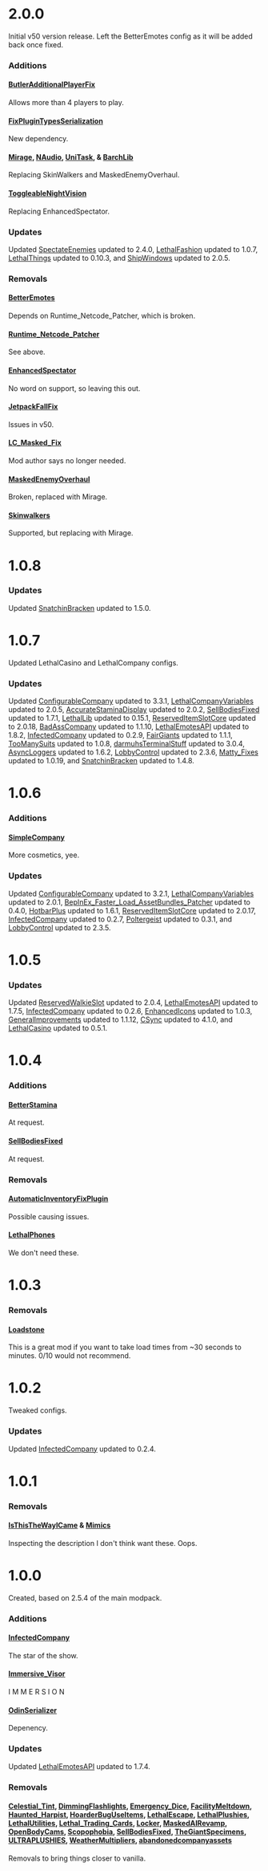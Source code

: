 # 2.0.0

Initial v50 version release. Left the BetterEmotes config as it will be added back once fixed.

### Additions

#### [ButlerAdditionalPlayerFix](https://thunderstore.io/c/lethal-company/p/Dev1A3/ButlerAdditionalPlayerFix/)

Allows more than 4 players to play.

#### [FixPluginTypesSerialization](https://thunderstore.io/c/lethal-company/p/Evaisa/FixPluginTypesSerialization/)

New dependency.

#### [Mirage](https://thunderstore.io/c/lethal-company/p/qwbarch/Mirage/), [NAudio](https://thunderstore.io/c/lethal-company/p/Bobbie/NAudio/), [UniTask](https://thunderstore.io/c/lethal-company/p/Bobbie/UniTask/), & [BarchLib](https://thunderstore.io/c/lethal-company/p/qwbarch/BarchLib/)

Replacing SkinWalkers and MaskedEnemyOverhaul.

#### [ToggleableNightVision](https://thunderstore.io/c/lethal-company/p/kentrosity/ToggleableNightVision/)

Replacing EnhancedSpectator.

### Updates

Updated [SpectateEnemies](https://thunderstore.io/c/lethal-company/p/AllToasters/SpectateEnemies/) updated to 2.4.0, [LethalFashion](https://thunderstore.io/c/lethal-company/p/BatTeam/LethalFashion/) updated to 1.0.7, [LethalThings](https://thunderstore.io/c/lethal-company/p/Evaisa/LethalThings/) updated to 0.10.3, and [ShipWindows](https://thunderstore.io/c/lethal-company/p/veri/ShipWindows/) updated to 2.0.5.

### Removals

#### [BetterEmotes](https://thunderstore.io/c/lethal-company/p/KlutzyBubbles/BetterEmotes/)

Depends on Runtime_Netcode_Patcher, which is broken.

#### [Runtime_Netcode_Patcher](https://thunderstore.io/c/lethal-company/p/Ozone/Runtime_Netcode_Patcher/)

See above.

#### [EnhancedSpectator](https://thunderstore.io/c/lethal-company/p/PXC/EnhancedSpectator/)

No word on support, so leaving this out.

#### [JetpackFallFix](https://thunderstore.io/c/lethal-company/p/Hamunii/JetpackFallFix/)

Issues in v50.

#### [LC_Masked_Fix](https://thunderstore.io/c/lethal-company/p/kuba6000/LC_Masked_Fix/)

Mod author says no longer needed.

#### [MaskedEnemyOverhaul](https://thunderstore.io/c/lethal-company/p/HomelessGinger/MaskedEnemyOverhaul/)

Broken, replaced with Mirage.

#### [Skinwalkers](https://thunderstore.io/c/lethal-company/p/RugbugRedfern/Skinwalkers/)

Supported, but replacing with Mirage.

# 1.0.8

### Updates

Updated [SnatchinBracken](https://thunderstore.io/c/lethal-company/p/readthisifbad/SnatchinBracken/) updated to 1.5.0.

# 1.0.7

Updated LethalCasino and LethalCompany configs.

### Updates

Updated [ConfigurableCompany](https://thunderstore.io/c/lethal-company/p/AMRV/ConfigurableCompany/) updated to 3.3.1, [LethalCompanyVariables](https://thunderstore.io/c/lethal-company/p/AMRV/LethalCompanyVariables/) updated to 2.0.5, [AccurateStaminaDisplay](https://thunderstore.io/c/lethal-company/p/ButteryStancakes/AccurateStaminaDisplay/) updated to 2.0.2, [SellBodiesFixed](https://thunderstore.io/c/lethal-company/p/Entity378/SellBodiesFixed/) updated to 1.7.1, [LethalLib](https://thunderstore.io/c/lethal-company/p/Evaisa/LethalLib/) updated to 0.15.1, [ReservedItemSlotCore](https://thunderstore.io/c/lethal-company/p/FlipMods/ReservedItemSlotCore/) updated to 2.0.18, [BadAssCompany](https://thunderstore.io/c/lethal-company/p/Gemumoddo/BadAssCompany/) updated to 1.1.10, [LethalEmotesAPI](https://thunderstore.io/c/lethal-company/p/Gemumoddo/LethalEmotesAPI/) updated to 1.8.2, [InfectedCompany](https://thunderstore.io/c/lethal-company/p/InfectedCompany/InfectedCompany/) updated to 0.2.9, [FairGiants](https://thunderstore.io/c/lethal-company/p/LegoMaster3650/FairGiants/) updated to 1.1.1, [TooManySuits](https://thunderstore.io/c/lethal-company/p/Verity/TooManySuits/) updated to 1.0.8, [darmuhsTerminalStuff](https://thunderstore.io/c/lethal-company/p/darmuh/darmuhsTerminalStuff/) updated to 3.0.4, [AsyncLoggers](https://thunderstore.io/c/lethal-company/p/mattymatty/AsyncLoggers/) updated to 1.6.2, [LobbyControl](https://thunderstore.io/c/lethal-company/p/mattymatty/LobbyControl/) updated to 2.3.6, [Matty_Fixes](https://thunderstore.io/c/lethal-company/p/mattymatty/Matty_Fixes/) updated to 1.0.19, and [SnatchinBracken](https://thunderstore.io/c/lethal-company/p/readthisifbad/SnatchinBracken/) updated to 1.4.8.

# 1.0.6

### Additions

#### [SimpleCompany](https://thunderstore.io/c/lethal-company/p/Smxrez/SimpleCompany/)

More cosmetics, yee.

### Updates

Updated [ConfigurableCompany](https://thunderstore.io/c/lethal-company/p/AMRV/ConfigurableCompany/) updated to 3.2.1, [LethalCompanyVariables](https://thunderstore.io/c/lethal-company/p/AMRV/LethalCompanyVariables/) updated to 2.0.1, [BepInEx_Faster_Load_AssetBundles_Patcher](https://thunderstore.io/c/lethal-company/p/DiFFoZ/BepInEx_Faster_Load_AssetBundles_Patcher/) updated to 0.4.0, [HotbarPlus](https://thunderstore.io/c/lethal-company/p/FlipMods/HotbarPlus/) updated to 1.6.1, [ReservedItemSlotCore](https://thunderstore.io/c/lethal-company/p/FlipMods/ReservedItemSlotCore/) updated to 2.0.17, [InfectedCompany](https://thunderstore.io/c/lethal-company/p/InfectedCompany/InfectedCompany/) updated to 0.2.7, [Poltergeist](https://thunderstore.io/c/lethal-company/p/coderCleric/Poltergeist/) updated to 0.3.1, and [LobbyControl](https://thunderstore.io/c/lethal-company/p/mattymatty/LobbyControl/) updated to 2.3.5.

# 1.0.5

### Updates

Updated [ReservedWalkieSlot](https://thunderstore.io/c/lethal-company/p/FlipMods/ReservedWalkieSlot/) updated to 2.0.4, [LethalEmotesAPI](https://thunderstore.io/c/lethal-company/p/Gemumoddo/LethalEmotesAPI/) updated to 1.7.5, [InfectedCompany](https://thunderstore.io/c/lethal-company/p/InfectedCompany/InfectedCompany/) updated to 0.2.6, [EnhancedIcons](https://thunderstore.io/c/lethal-company/p/Nilaier/EnhancedIcons/) updated to 1.0.3, [GeneralImprovements](https://thunderstore.io/c/lethal-company/p/ShaosilGaming/GeneralImprovements/) updated to 1.1.12, [CSync](https://thunderstore.io/c/lethal-company/p/Sigurd/CSync/) updated to 4.1.0, and [LethalCasino](https://thunderstore.io/c/lethal-company/p/mrgrm7/LethalCasino/) updated to 0.5.1.

# 1.0.4

### Additions

#### [BetterStamina](https://thunderstore.io/c/lethal-company/p/FlipMods/BetterStamina/)

At request.

#### [SellBodiesFixed](https://thunderstore.io/c/lethal-company/p/Entity378/SellBodiesFixed/)

At request.

### Removals

#### [AutomaticInventoryFixPlugin](https://thunderstore.io/c/lethal-company/p/TestAccount666/AutomaticInventoryFixPlugin/)

Possible causing issues.

#### [LethalPhones](https://thunderstore.io/c/lethal-company/p/Scoops/LethalPhones/)

We don't need these.

# 1.0.3

### Removals

#### [Loadstone](https://thunderstore.io/c/lethal-company/p/AdiBTW/Loadstone/)

This is a great mod if you want to take load times from ~30 seconds to minutes. 0/10 would not recommend.

# 1.0.2

Tweaked configs.

### Updates

Updated [InfectedCompany](https://thunderstore.io/c/lethal-company/p/InfectedCompany/InfectedCompany/) updated to 0.2.4.

# 1.0.1

### Removals

#### [IsThisTheWayICame](https://thunderstore.io/c/lethal-company/p/Electric131/IsThisTheWayICame/) & [Mimics](https://thunderstore.io/c/lethal-company/p/x753/Mimics/)

Inspecting the description I don't think want these. Oops.

# 1.0.0

Created, based on 2.5.4 of the main modpack.

### Additions

#### [InfectedCompany](https://thunderstore.io/c/lethal-company/p/InfectedCompany/InfectedCompany/)

The star of the show.

#### [Immersive_Visor](https://thunderstore.io/c/lethal-company/p/Woecust/Immersive_Visor/)

I M M E R S I O N

#### [OdinSerializer](https://thunderstore.io/c/lethal-company/p/Lordfirespeed/OdinSerializer/)

Depenency.

### Updates

Updated [LethalEmotesAPI](https://thunderstore.io/c/lethal-company/p/Gemumoddo/LethalEmotesAPI/) updated to 1.7.4.

### Removals

#### [Celestial_Tint](https://thunderstore.io/c/lethal-company/p/sfDesat/Celestial_Tint/), [DimmingFlashlights](https://thunderstore.io/c/lethal-company/p/blink9803/DimmingFlashlights/), [Emergency_Dice](https://thunderstore.io/c/lethal-company/p/Theronguard/Emergency_Dice/), [FacilityMeltdown](https://thunderstore.io/c/lethal-company/p/loaforc/FacilityMeltdown/), [Haunted_Harpist](https://thunderstore.io/c/lethal-company/p/Bob123/Haunted_Harpist/), [HoarderBugUseItems](https://thunderstore.io/c/lethal-company/p/mattplays/HoarderBugUseItems/), [LethalEscape](https://thunderstore.io/c/lethal-company/p/xCeezy/LethalEscape/), [LethalPlushies](https://thunderstore.io/c/lethal-company/p/Nuts/LethalPlushies/), [LethalUtilities](https://thunderstore.io/c/lethal-company/p/kyxino/LethalUtilities/), [Lethal_Trading_Cards](https://thunderstore.io/c/lethal-company/p/ModusInteractive/Lethal_Trading_Cards/), [Locker](https://thunderstore.io/c/lethal-company/p/zealsprince/Locker/), [MaskedAIRevamp](https://thunderstore.io/c/lethal-company/p/Piggy/MaskedAIRevamp/), [OpenBodyCams](https://thunderstore.io/c/lethal-company/p/Zaggy1024/OpenBodyCams/), [Scopophobia](https://thunderstore.io/c/lethal-company/p/jaspercreations/Scopophobia/), [SellBodiesFixed](https://thunderstore.io/c/lethal-company/p/Entity378/SellBodiesFixed/), [TheGiantSpecimens](https://thunderstore.io/c/lethal-company/p/XuXiaolan/TheGiantSpecimens/), [ULTRAPLUSHIES](https://thunderstore.io/c/lethal-company/p/Scintesto/ULTRAPLUSHIES/), [WeatherMultipliers](https://thunderstore.io/c/lethal-company/p/Blorb/WeatherMultipliers/), [abandonedcompanyassets](https://thunderstore.io/c/lethal-company/p/Sconeys/abandonedcompanyassets/)

Removals to bring things closer to vanilla.